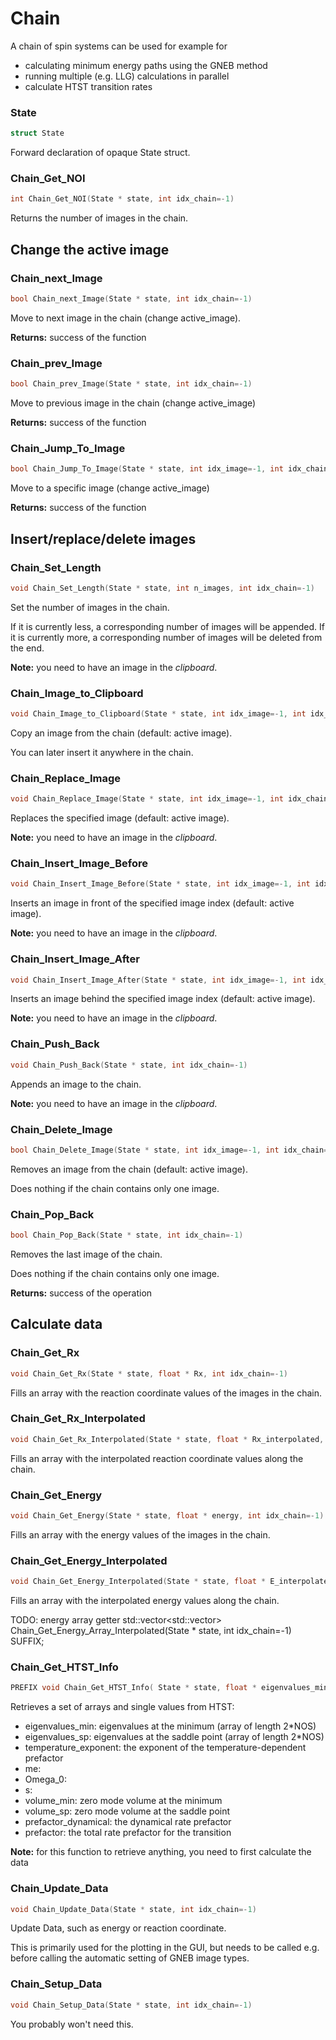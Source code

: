 

Chain
====================================================================

A chain of spin systems can be used for example for
- calculating minimum energy paths using the GNEB method
- running multiple (e.g. LLG) calculations in parallel
- calculate HTST transition rates



### State

```C
struct State
```

Forward declaration of opaque State struct.



### Chain_Get_NOI

```C
int Chain_Get_NOI(State * state, int idx_chain=-1)
```

Returns the number of images in the chain.



Change the active image
--------------------------------------------------------------------



### Chain_next_Image

```C
bool Chain_next_Image(State * state, int idx_chain=-1)
```

Move to next image in the chain (change active_image).

**Returns:** success of the function



### Chain_prev_Image

```C
bool Chain_prev_Image(State * state, int idx_chain=-1)
```

Move to previous image in the chain (change active_image)

**Returns:** success of the function



### Chain_Jump_To_Image

```C
bool Chain_Jump_To_Image(State * state, int idx_image=-1, int idx_chain=-1)
```

Move to a specific image (change active_image)

**Returns:** success of the function



Insert/replace/delete images
--------------------------------------------------------------------



### Chain_Set_Length

```C
void Chain_Set_Length(State * state, int n_images, int idx_chain=-1)
```

Set the number of images in the chain.

If it is currently less, a corresponding number of images will be appended.
If it is currently more, a corresponding number of images will be deleted from the end.

**Note:** you need to have an image in the *clipboard*.



### Chain_Image_to_Clipboard

```C
void Chain_Image_to_Clipboard(State * state, int idx_image=-1, int idx_chain=-1)
```

Copy an image from the chain (default: active image).

You can later insert it anywhere in the chain.



### Chain_Replace_Image

```C
void Chain_Replace_Image(State * state, int idx_image=-1, int idx_chain=-1)
```

Replaces the specified image (default: active image).

**Note:** you need to have an image in the *clipboard*.



### Chain_Insert_Image_Before

```C
void Chain_Insert_Image_Before(State * state, int idx_image=-1, int idx_chain=-1)
```

Inserts an image in front of the specified image index (default: active image).

**Note:** you need to have an image in the *clipboard*.



### Chain_Insert_Image_After

```C
void Chain_Insert_Image_After(State * state, int idx_image=-1, int idx_chain=-1)
```

Inserts an image behind the specified image index (default: active image).

**Note:** you need to have an image in the *clipboard*.



### Chain_Push_Back

```C
void Chain_Push_Back(State * state, int idx_chain=-1)
```

Appends an image to the chain.

**Note:** you need to have an image in the *clipboard*.



### Chain_Delete_Image

```C
bool Chain_Delete_Image(State * state, int idx_image=-1, int idx_chain=-1)
```

Removes an image from the chain (default: active image).

Does nothing if the chain contains only one image.



### Chain_Pop_Back

```C
bool Chain_Pop_Back(State * state, int idx_chain=-1)
```

Removes the last image of the chain.

Does nothing if the chain contains only one image.

**Returns:** success of the operation



Calculate data
--------------------------------------------------------------------



### Chain_Get_Rx

```C
void Chain_Get_Rx(State * state, float * Rx, int idx_chain=-1)
```

Fills an array with the reaction coordinate values of the images in the chain.



### Chain_Get_Rx_Interpolated

```C
void Chain_Get_Rx_Interpolated(State * state, float * Rx_interpolated, int idx_chain=-1)
```

Fills an array with the interpolated reaction coordinate values along the chain.



### Chain_Get_Energy

```C
void Chain_Get_Energy(State * state, float * energy, int idx_chain=-1)
```

Fills an array with the energy values of the images in the chain.



### Chain_Get_Energy_Interpolated

```C
void Chain_Get_Energy_Interpolated(State * state, float * E_interpolated, int idx_chain=-1)
```

Fills an array with the interpolated energy values along the chain.



TODO: energy array getter
std::vector<std::vector<float>> Chain_Get_Energy_Array_Interpolated(State * state, int idx_chain=-1) SUFFIX;



### Chain_Get_HTST_Info

```C
PREFIX void Chain_Get_HTST_Info( State * state, float * eigenvalues_min, float * eigenvalues_sp, float * temperature_exponent, float * me, float * Omega_0, float * s, float * volume_min, float * volume_sp, float * prefactor_dynamical, float * prefactor, int idx_chain=-1 ) SUFFIX
```

Retrieves a set of arrays and single values from HTST:
- eigenvalues_min: eigenvalues at the minimum (array of length 2*NOS)
- eigenvalues_sp: eigenvalues at the saddle point (array of length 2*NOS)
- temperature_exponent: the exponent of the temperature-dependent prefactor
- me:
- Omega_0:
- s:
- volume_min: zero mode volume at the minimum
- volume_sp: zero mode volume at the saddle point
- prefactor_dynamical: the dynamical rate prefactor
- prefactor: the total rate prefactor for the transition

**Note:** for this function to retrieve anything, you need to first calculate the data



### Chain_Update_Data

```C
void Chain_Update_Data(State * state, int idx_chain=-1)
```

Update Data, such as energy or reaction coordinate.

This is primarily used for the plotting in the GUI, but needs to be
called e.g. before calling the automatic setting of GNEB image types.



### Chain_Setup_Data

```C
void Chain_Setup_Data(State * state, int idx_chain=-1)
```

You probably won't need this.

